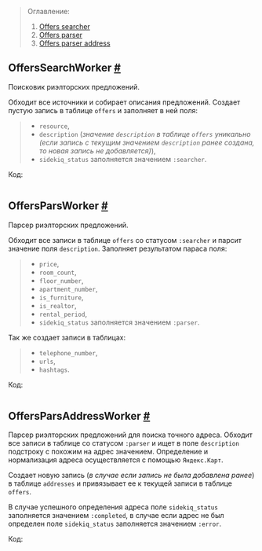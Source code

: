> Оглавление:
> 1. [Offers searcher]()
> 1. [Offers parser]()
> 1. [Offers parser address]()

## OffersSearchWorker [#]()
Поисковик риэлторских предложений.

Обходит все источники и собирает описания предложений. Создает пустую запись в таблице `offers` и заполняет в ней поля:
> - `resource`, 
> - `description` (*значение `description` в таблице `offers` уникально (если запись с текущим значением `description` ранее создана, то новая запись не добавляется)*), 
> - `sidekiq_status` заполняется значением `:searcher`.

Код:
```
```

## OffersParsWorker [#]()
Парсер риэлторских предложений.

Обходит все записи в таблице `offers` со статусом `:searcher` и парсит значение поля `description`. Заполняет результатом параса поля: 
> - `price`, 
> - `room_count`, 
> - `floor_number`, 
> - `apartment_number`, 
> - `is_furniture`, 
> - `is_realtor`, 
> - `rental_period`, 
> - `sidekiq_status` заполняется значением `:parser`.

Так же создает записи в таблицах: 
> - `telephone_number`, 
> - `urls`, 
> - `hashtags`.

Код:
```
```

## OffersParsAddressWorker [#]()
Парсер риэлторских предложений для поиска точного адреса.
Обходит все записи в таблице со статусом `:parser` и ищет в поле `description` подстроку с похожим на адрес значением. Определение и нормализация адреса осуществляется с помощью `Яндекс.Карт`.

Создает новую запись (*в случае если запись не была добавлена ранее*) в таблице `addresses` и привязывает ее к текущей записи в таблице `offers`.

В случае успешного определения адреса поле `sidekiq_status` заполняется значением `:completed`, в случае если адрес не был определен поле `sidekiq_status` заполняется значением `:error`.

Код:
```
```
